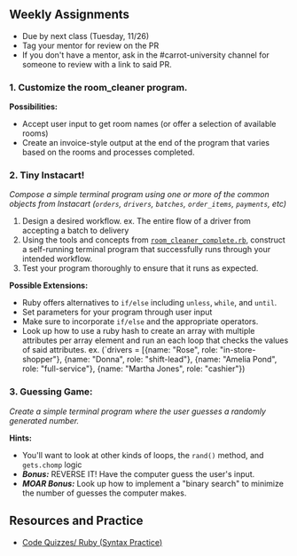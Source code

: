 ## Weekly Assignments

+ Due by next class (Tuesday, 11/26)
+ Tag your mentor for review on the PR
+ If you don't have a mentor, ask in the #carrot-university channel for someone to review with a link to said PR.


### 1. Customize the room_cleaner program.

**Possibilities:**
  + Accept user input to get room names (or offer a selection of available rooms)
  + Create an invoice-style output at the end of the program that varies based on the rooms and processes completed.

### 2. Tiny Instacart!

  _Compose a simple terminal program using one or more of the common objects from Instacart (`orders`, `drivers`, `batches`, `order_items`, `payments`, etc)_

  1. Design a desired workflow. ex. The entire flow of a driver from accepting a batch to delivery
  2. Using the tools and concepts from [`room_cleaner_complete.rb`](/room_cleaner_complete.rb), construct a self-running terminal program that successfully runs through your intended workflow.
  3. Test your program thoroughly to ensure that it runs as expected.

**Possible Extensions:**
  + Ruby offers alternatives to `if/else` including `unless`, `while`, and `until`.
  + Set parameters for your program through user input
  + Make sure to incorporate `if/else` and the appropriate operators.
  + Look up how to use a ruby hash to create an array with multiple attributes per array element and run an each loop that checks the values of said attributes. ex. (`drivers = [{name: "Rose", role: "in-store-shopper"}, {name: "Donna", role: "shift-lead"}, {name: "Amelia Pond", role: "full-service"}, {name: "Martha Jones", role: "cashier"})


### 3. Guessing Game:
  _Create a simple terminal program where the user guesses a randomly generated number._

**Hints:**
  + You'll want to look at other kinds of loops, the `rand()` method,  and `gets.chomp` logic
  + _**Bonus:**_ REVERSE IT! Have the computer guess the user's input.
  + _**MOAR Bonus:**_ Look up how to implement a "binary search" to minimize the number of guesses the computer makes.



## Resources and Practice

+ [Code Quizzes/ Ruby (Syntax Practice)](http://www.codequizzes.com/ruby)
